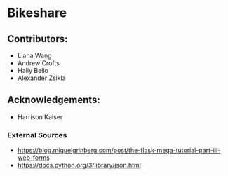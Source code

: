 # Bikeshare
## Contributors:
* Liana Wang
* Andrew Crofts
* Hally Bello
* Alexander Zsikla

## Acknowledgements:
* Harrison Kaiser

### External Sources
* https://blog.miguelgrinberg.com/post/the-flask-mega-tutorial-part-iii-web-forms
* https://docs.python.org/3/library/json.html